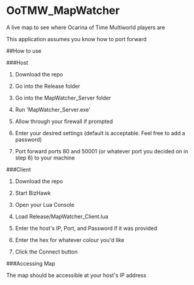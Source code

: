 # OoTMW_MapWatcher

A live map to see where Ocarina of Time Multiworld players are


This application assumes you know how to port forward

##How to use

###Host

1. Download the repo

2. Go into the Release folder

3. Go into the MapWatcher_Server folder

4. Run 'MapWatcher_Server.exe'

5. Allow through your firewall if prompted

6. Enter your desired settings (default is acceptable. Feel free to add a password)

7. Port forward ports 80 and 50001 (or whatever port you decided on in step 6) to your machine


###Client

1. Download the repo

2. Start BizHawk

3. Open your Lua Console

4. Load Release/MapWatcher_Client.lua

5. Enter the host's IP, Port, and Password if it was provided

6. Enter the hex for whatever colour you'd like

7. Click the Connect button


###Accessing Map

The map should be accessible at your host's IP address
